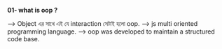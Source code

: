 **01- what is oop ?**

--> Object এর সাথে এই যে interaction সেটাই হলো oop.
--> js multi oriented programming language.
--> oop was developed to maintain a structured code base.
